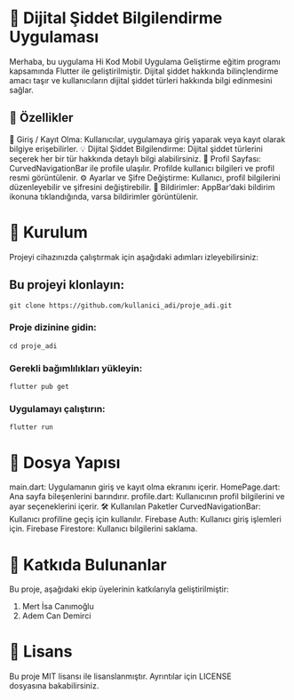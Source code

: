# 📱 Dijital Şiddet Bilgilendirme Uygulaması
Merhaba, bu uygulama Hi Kod Mobil Uygulama Geliştirme eğitim programı kapsamında Flutter ile geliştirilmiştir. Dijital şiddet hakkında bilinçlendirme amacı taşır ve kullanıcıların dijital şiddet türleri hakkında bilgi edinmesini sağlar.

## 🚀 Özellikler
🔐 Giriş / Kayıt Olma: Kullanıcılar, uygulamaya giriş yaparak veya kayıt olarak bilgiye erişebilirler.
💡 Dijital Şiddet Bilgilendirme: Dijital şiddet türlerini seçerek her bir tür hakkında detaylı bilgi alabilirsiniz.
👤 Profil Sayfası: CurvedNavigationBar ile profile ulaşılır. Profilde kullanıcı bilgileri ve profil resmi görüntülenir.
⚙ Ayarlar ve Şifre Değiştirme: Kullanıcı, profil bilgilerini düzenleyebilir ve şifresini değiştirebilir.
🔔 Bildirimler: AppBar’daki bildirim ikonuna tıklandığında, varsa bildirimler görüntülenir.
# 📲 Kurulum
Projeyi cihazınızda çalıştırmak için aşağıdaki adımları izleyebilirsiniz:

## Bu projeyi klonlayın:

```git clone https://github.com/kullanici_adi/proje_adi.git```
### Proje dizinine gidin:

```cd proje_adi```
### Gerekli bağımlılıkları yükleyin:

```flutter pub get```
### Uygulamayı çalıştırın:

```flutter run```
# 📂 Dosya Yapısı
main.dart: Uygulamanın giriş ve kayıt olma ekranını içerir.
HomePage.dart: Ana sayfa bileşenlerini barındırır.
profile.dart: Kullanıcının profil bilgilerini ve ayar seçeneklerini içerir.
🛠 Kullanılan Paketler
CurvedNavigationBar: Kullanıcı profiline geçiş için kullanılır.
Firebase Auth: Kullanıcı giriş işlemleri için.
Firebase Firestore: Kullanıcı bilgilerini saklama.

# 👥 Katkıda Bulunanlar
Bu proje, aşağıdaki ekip üyelerinin katkılarıyla geliştirilmiştir:

1) Mert İsa Canımoğlu
2) Adem Can Demirci

# 📄 Lisans
Bu proje MIT lisansı ile lisanslanmıştır. Ayrıntılar için LICENSE dosyasına bakabilirsiniz.
